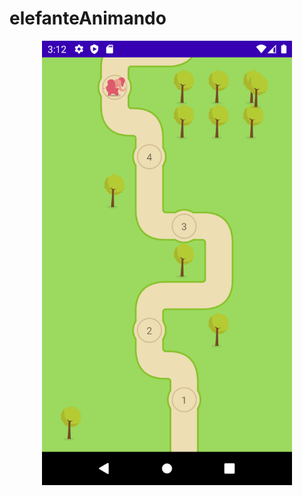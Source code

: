 # elefanteAnimando
<div align="center">
    <img src="/screenshots/01.png" width="400px"</img> 
</div>

